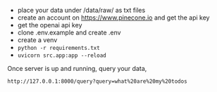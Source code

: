 - place your data under /data/raw/ as txt files
- create an account on https://www.pinecone.io and get the api key
- get the openai api key
- clone .env.example and create .env
- create a venv
- ```python -r requirements.txt```
- ```uvicorn src.app:app --reload```


Once server is up and running, query your data,

```http://127.0.0.1:8000/query?query=what%20are%20my%20todos```